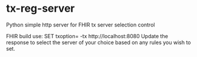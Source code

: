# tx-reg-server
Python simple http server for FHIR tx server selection control

FHIR build use: SET txoption= -tx http://localhost:8080 
Update the response to select the server of your choice based on any rules you wish to set.
